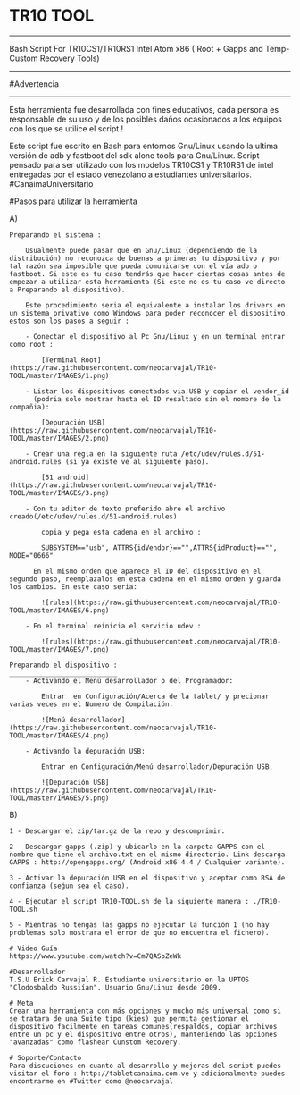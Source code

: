 # TR10 TOOL 
- - - - - - - - - - - - - - - - - - - - - - - - - - - - - - - - - - - - - - - - - - - - - - -
Bash Script For TR10CS1/TR10RS1 Intel Atom x86 ( Root + Gapps and Temp-Custom Recovery Tools) 
- - - - - - - - - - - - - - - - - - - - - - - - - - - - - - - - - - - - - - - - - - - - - - - -

#Advertencia
___________

Esta herramienta fue desarrollada con fines educativos, cada persona es responsable de su uso y de los posibles daños ocasionados a los equipos con los que se utilice el script !

Este script fue escrito en Bash para entornos Gnu/Linux usando la ultima versión de adb y fastboot del sdk alone tools para Gnu/Linux. Script pensado para ser utilizado con los modelos TR10CS1 y TR10RS1 de intel entregadas por el estado venezolano a estudiantes universitarios. #CanaimaUniversitario

#Pasos para utilizar la herramienta

A)
	
	Preparando el sistema :

		Usualmente puede pasar que en Gnu/Linux (dependiendo de la distribución) no reconozca de buenas a primeras tu dispositivo y por tal razón sea imposible que pueda comunicarse con el vía adb o fastboot. Si este es tu caso tendrás que hacer ciertas cosas antes de empezar a utilizar esta herramienta (Si este no es tu caso ve directo a Preparando el dispositivo).

		Este procedimiento seria el equivalente a instalar los drivers en un sistema privativo como Windows para poder reconocer el dispositivo, estos son los pasos a seguir :

		- Conectar el dispositivo al Pc Gnu/Linux y en un terminal entrar como root :

			[Terminal Root](https://raw.githubusercontent.com/neocarvajal/TR10-TOOL/master/IMAGES/1.png)
		
		- Listar los dispositivos conectados via USB y copiar el vendor_id 
		  (podria solo mostrar hasta el ID resaltado sin el nombre de la compañia):

			[Depuración USB](https://raw.githubusercontent.com/neocarvajal/TR10-TOOL/master/IMAGES/2.png)

		- Crear una regla en la siguiente ruta /etc/udev/rules.d/51-android.rules (si ya existe ve al siguiente paso).

			[51 android](https://raw.githubusercontent.com/neocarvajal/TR10-TOOL/master/IMAGES/3.png)

		- Con tu editor de texto preferido abre el archivo creado(/etc/udev/rules.d/51-android.rules)

			copia y pega esta cadena en el archivo :

			SUBSYSTEM=="usb", ATTRS{idVendor}=="",ATTRS{idProduct}=="", MODE="0666"

		  En el mismo orden que aparece el ID del dispositivo en el segundo paso, reemplazalos en esta cadena en el mismo orden y guarda los cambios. En este caso seria:

  			![rules](https://raw.githubusercontent.com/neocarvajal/TR10-TOOL/master/IMAGES/6.png)

  		- En el terminal reinicia el servicio udev :

  			![rules](https://raw.githubusercontent.com/neocarvajal/TR10-TOOL/master/IMAGES/7.png)

	Preparando el dispositivo :	
	___________________________
		- Activando el Menú desarrollador o del Programador:
			
			Entrar  en Configuración/Acerca de la tablet/ y precionar varias veces en el Numero de Compilación.	

			![Menú desarrollador](https://raw.githubusercontent.com/neocarvajal/TR10-TOOL/master/IMAGES/4.png)

		- Activando la depuración USB:

			Entrar en Configuración/Menú desarrollador/Depuración USB.
			
			![Depuración USB](https://raw.githubusercontent.com/neocarvajal/TR10-TOOL/master/IMAGES/5.png)	

B)

	1 - Descargar el zip/tar.gz de la repo y descomprimir.

	2 - Descargar gapps (.zip) y ubicarlo en la carpeta GAPPS con el nombre que tiene el archivo.txt en el mismo directorio. Link descarga GAPPS : http://opengapps.org/ (Android x86 4.4 / Cualquier variante).

	3 - Activar la depuración USB en el dispositivo y aceptar como RSA de confianza (seǵun sea el caso).

	4 - Ejecutar el script TR10-TOOL.sh de la siguiente manera : ./TR10-TOOL.sh

	5 - Mientras no tengas las gapps no ejecutar la función 1 (no hay problemas solo mostrara el error de que no encuentra el fichero).

	# Video Guía
	https://www.youtube.com/watch?v=Cm7QASoZeWk

	#Desarrollador
	T.S.U Erick Carvajal R. Estudiante universitario en la UPTOS "Clodosbaldo Russiían". Usuario Gnu/Linux desde 2009.

	# Meta
	Crear una herramienta con más opciones y mucho más universal como si se tratara de una Suite tipo (kies) que permita gestionar el dispositivo facilmente en tareas comunes(respaldos, copiar archivos entre un pc y el dispositivo entre otros), manteniendo las opciones "avanzadas" como flashear Cunstom Recovery.

	# Soporte/Contacto
	Para discuciones en cuanto al desarrollo y mejoras del script puedes visitar el foro : http://tabletcanaima.com.ve y adicionalmente puedes encontrarme en #Twitter como @neocarvajal

